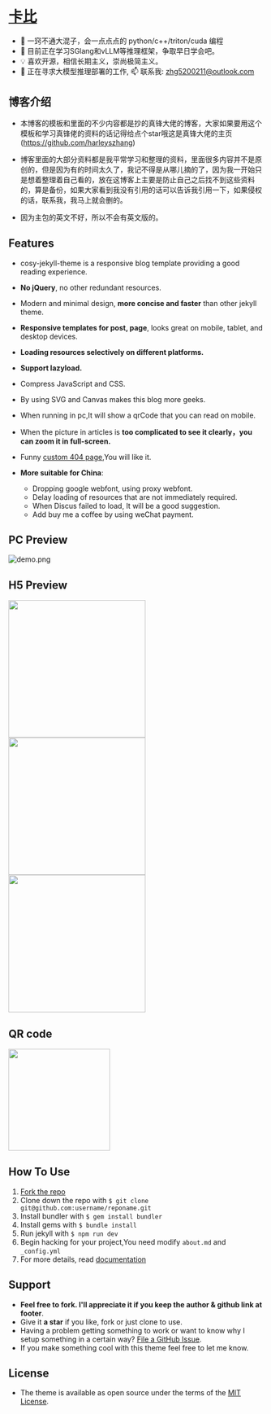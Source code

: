 # [卡比](https://harleyszhang-github-io.vercel.app/)

- 🌱 一窍不通大混子，会一点点点的 python/c++/triton/cuda 编程
- 🔭 目前正在学习SGlang和vLLM等推理框架，争取早日学会吧。
- 💡 喜欢开源，相信长期主义，崇尚极简主义。
- 🤔 正在寻求大模型推理部署的工作, 📫 联系我: zhg5200211@outlook.com

## 博客介绍

+ 本博客的模板和里面的不少内容都是抄的真锋大佬的博客，大家如果要用这个模板和学习真锋佬的资料的话记得给点个star哦这是真锋大佬的主页(https://github.com/harleyszhang)

+ 博客里面的大部分资料都是我平常学习和整理的资料，里面很多内容并不是原创的，但是因为有的时间太久了，我记不得是从哪儿摘的了，因为我一开始只是想着整理着自己看的，放在这博客上主要是防止自己之后找不到这些资料的，算是备份，如果大家看到我没有引用的话可以告诉我引用一下，如果侵权的话，联系我，我马上就会删的。

+ 因为主包的英文不好，所以不会有英文版的。


## Features

- cosy-jekyll-theme is a responsive blog template providing a good reading experience.
- **No jQuery**, no other redundant resources.
- Modern and minimal design, **more concise and faster** than other jekyll theme.
- **Responsive templates for post, page**, looks great on mobile, tablet, and desktop devices.
- **Loading resources selectively on different platforms.**
- **Support lazyload.**
- Compress JavaScript and CSS.
- By using SVG and Canvas makes this blog more geeks.
- When running in pc,It will show a qrCode that you can read on mobile.
- When the picture in articles is **too complicated to see it clearly，you can zoom it in full-screen.**
- Funny [custom 404 page](https://tw93.fun/err),You will like it.
- **More suitable for China**:

  - Dropping google webfont, using proxy webfont.
  - Delay loading of resources that are not immediately required.
  - When Discus failed to load, It will be a good suggestion.
  - Add buy me a coffee by using weChat payment.

## PC Preview

![demo.png](https://gw.alipayobjects.com/zos/k/nd/KOhiPv.jpg)

## H5 Preview

<img src="https://gw.alipayobjects.com/zos/k/yu/kkGDtF.jpg" width="270"/><img src="https://gw.alipayobjects.com/zos/k/2d/2.jpg" width="270"/><img src="https://gw.alipayobjects.com/zos/k/ki/3.jpg" width="270"/>

## QR code

<img src="https://gw.alipayobjects.com/zos/k/lu/3.png" width="200"/>

## How To Use

1. [Fork the repo](https://github.com/tw93/tw93.github.io)
2. Clone down the repo with `$ git clone git@github.com:username/reponame.git`
3. Install bundler with `$ gem install bundler`
4. Install gems with `$ bundle install`
5. Run jekyll with `$ npm run dev`
6. Begin hacking for your project,You need modify `about.md` and `_config.yml`
7. For more details, read [documentation](http://jekyllrb.com/)

## Support

- **Feel free to fork. I'll appreciate it if you keep the author & github link at footer**.
- Give it **a star** if you like, fork or just clone to use.
- Having a problem getting something to work or want to know why I setup something in a certain way? [File a GitHub Issue](https://github.com/tw93/tw93.github.io/issues/new).
- If you make something cool with this theme feel free to let me know.

## License

- The theme is available as open source under the terms of the [MIT License](http://opensource.org/licenses/MIT).
